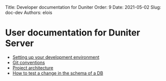 Title: Developer documentation for Duniter
Order: 9
Date: 2021-05-02
Slug: doc-dev
Authors: elois

# User documentation for Duniter Server

- [Setting up your development environment](./setup_env_dev.md)
- [Git conventions](./git-conventions.md)
- [Project architecture](./architecture.md)
- [How to test a change in the schema of a DB](./test-db-change.md)

